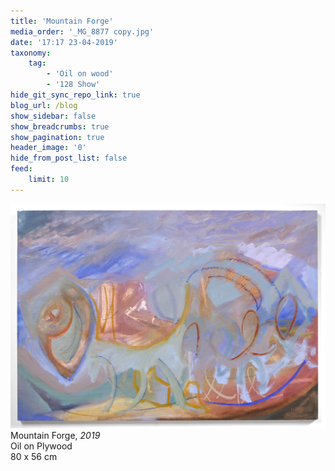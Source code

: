 ```yaml
---
title: 'Mountain Forge'
media_order: '_MG_8877 copy.jpg'
date: '17:17 23-04-2019'
taxonomy:
    tag:
        - 'Oil on wood'
        - '128 Show'
hide_git_sync_repo_link: true
blog_url: /blog
show_sidebar: false
show_breadcrumbs: true
show_pagination: true
header_image: '0'
hide_from_post_list: false
feed:
    limit: 10
---
```


[![](_MG_8877%20copy.jpg)](/paintings/mountain-forge)
Mountain Forge, _2019_  
Oil on Plywood  
80 x 56 cm  
